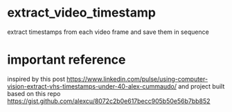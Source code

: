# extract_video_timestamp
extract timestamps from each video frame and save them in sequence

# important reference
inspired by this post 
https://www.linkedin.com/pulse/using-computer-vision-extract-vhs-timestamps-under-40-alex-cummaudo/
and project built based on this repo
https://gist.github.com/alexcu/8072c2b0e617becc905b50e56b7bb852
